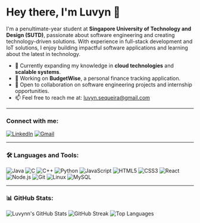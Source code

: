 # Hey there, I'm Luvyn 👋

I'm a penultimate-year student at **Singapore University of Technology and Design (SUTD)**, passionate about software engineering and creating technology-driven solutions. With experience in full-stack development and IoT solutions, I enjoy building impactful software applications and learning about the latest in technology.

- 🌱 Currently expanding my knowledge in **cloud technologies** and **scalable systems**.
- 💼 Working on **BudgetWise**, a personal finance tracking application.
- 🤝 Open to collaboration on software engineering projects and internship opportunities.
- 📫 Feel free to reach me at: [luvyn.sequeira@gmail.com](mailto:luvyn.sequeira@gmail.com)

---

### Connect with me:

[![LinkedIn](https://img.shields.io/badge/-LinkedIn-0A66C2?logo=LinkedIn&logoColor=white)](https://www.linkedin.com/in/luvyn-sequeira-375508194)
[![Gmail](https://img.shields.io/badge/Gmail-D14836?logo=gmail&logoColor=white)](mailto:luvyn.sequeira@gmail.com)

---

### 🛠️ Languages and Tools:

![Java](https://img.shields.io/badge/Java-ED8B00?logo=java&logoColor=white)
![C](https://img.shields.io/badge/C-A8B9CC?logo=c&logoColor=white)
![C++](https://img.shields.io/badge/C++-00599C?logo=cplusplus&logoColor=white)
![Python](https://img.shields.io/badge/Python-3776AB?logo=python&logoColor=white)
![JavaScript](https://img.shields.io/badge/JavaScript-F7DF1E?logo=javascript&logoColor=black)
![HTML5](https://img.shields.io/badge/HTML5-E34F26?logo=html5&logoColor=white)
![CSS3](https://img.shields.io/badge/CSS3-1572B6?logo=css3&logoColor=white)
![React](https://img.shields.io/badge/React-20232A?logo=react&logoColor=61DAFB)
![Node.js](https://img.shields.io/badge/Node.js-339933?logo=nodedotjs&logoColor=white)
![Git](https://img.shields.io/badge/Git-F05032?logo=git&logoColor=white)
![Linux](https://img.shields.io/badge/Linux-FCC624?logo=linux&logoColor=black)
![MySQL](https://img.shields.io/badge/MySQL-4479A1?logo=mysql&logoColor=white)

---

### 📊 GitHub Stats:

![Luvynn's GitHub Stats](https://github-readme-stats.vercel.app/api?username=Luvynn&show_icons=true&theme=radical)
![GitHub Streak](https://github-readme-streak-stats.herokuapp.com/?user=Luvynn&theme=radical)
![Top Languages](https://github-readme-stats.vercel.app/api/top-langs/?username=Luvynn&layout=compact&theme=radical)
